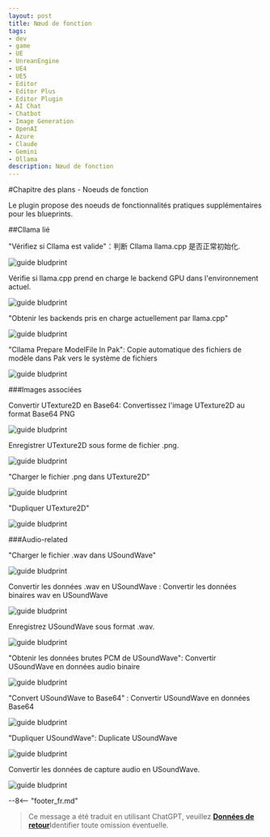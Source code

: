 ```yaml
---
layout: post
title: Nœud de fonction
tags:
- dev
- game
- UE
- UnreanEngine
- UE4
- UE5
- Editor
- Editor Plus
- Editor Plugin
- AI Chat
- Chatbot
- Image Generation
- OpenAI
- Azure
- Claude
- Gemini
- Ollama
description: Nœud de fonction
---
```


<meta property="og:title" content="UE 插件 AIChatPlus 使用说明 - 蓝图篇 - 功能节点" />

#Chapitre des plans - Noeuds de fonction

Le plugin propose des noeuds de fonctionnalités pratiques supplémentaires pour les blueprints.

##Cllama lié

"Vérifiez si Cllama est valide"：判断 Cllama llama.cpp 是否正常初始化.

![guide bludprint](assets/img/2024-ue-aichatplus/guide_util_1.png)

Vérifie si llama.cpp prend en charge le backend GPU dans l'environnement actuel.

![guide bludprint](assets/img/2024-ue-aichatplus/guide_util_2.png)

"Obtenir les backends pris en charge actuellement par llama.cpp"


![guide bludprint](assets/img/2024-ue-aichatplus/guide_util_3.png)

"Cllama Prepare ModelFile In Pak": Copie automatique des fichiers de modèle dans Pak vers le système de fichiers

![guide bludprint](assets/img/2024-ue-aichatplus/guide_util_4.png)

###Images associées

Convertir UTexture2D en Base64: Convertissez l'image UTexture2D au format Base64 PNG

![guide bludprint](assets/img/2024-ue-aichatplus/guide_util_5.png)

Enregistrer UTexture2D sous forme de fichier .png.

![guide bludprint](assets/img/2024-ue-aichatplus/guide_util_6.png)

"Charger le fichier .png dans UTexture2D"

![guide bludprint](assets/img/2024-ue-aichatplus/guide_util_7.png)

"Dupliquer UTexture2D"

![guide bludprint](assets/img/2024-ue-aichatplus/guide_util_8.png)

###Audio-related

"Charger le fichier .wav dans USoundWave"

![guide bludprint](assets/img/2024-ue-aichatplus/guide_util_9.png)

Convertir les données .wav en USoundWave : Convertir les données binaires wav en USoundWave

![guide bludprint](assets/img/2024-ue-aichatplus/guide_util_10.png)

Enregistrez USoundWave sous format .wav.

![guide bludprint](assets/img/2024-ue-aichatplus/guide_util_11.png)

"Obtenir les données brutes PCM de USoundWave": Convertir USoundWave en données audio binaire

![guide bludprint](assets/img/2024-ue-aichatplus/guide_util_12.png)

"Convert USoundWave to Base64" : Convertir USoundWave en données Base64

![guide bludprint](assets/img/2024-ue-aichatplus/guide_util_13.png)

"Dupliquer USoundWave": Duplicate USoundWave

![guide bludprint](assets/img/2024-ue-aichatplus/guide_util_14.png)

Convertir les données de capture audio en USoundWave.

![guide bludprint](assets/img/2024-ue-aichatplus/guide_util_15.png)

--8<-- "footer_fr.md"


> Ce message a été traduit en utilisant ChatGPT, veuillez [**Données de retour**](https://github.com/disenone/wiki_blog/issues/new)Identifier toute omission éventuelle. 
